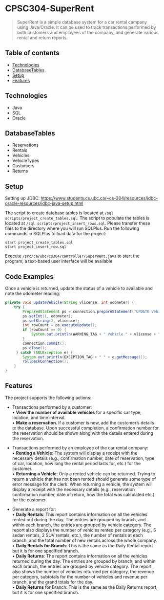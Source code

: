 # CPSC304-SuperRent
> SuperRent is a simple database system for a car rental campany using Java/Oracle. It can be used to track transactions performed by both customers and employees of the company, and generate various rental and return reports.  

## Table of contents
* [Technologies](#technologies)
* [DatabaseTables](#databasetables)
* [Setup](#setup)
* [Features](#features)

## Technologies
* Java
* SQL
* Oracle

## DatabaseTables
* Reservations
* Rentals
* Vehicles
* VehicleTypes
* Customers
* Returns

## Setup
Setting up JDBC: https://www.students.cs.ubc.ca/~cs-304/resources/jdbc-oracle-resources/jdbc-java-setup.html

The script to create database tables is located at ```/sql scripts/project_create_tables.sql```. The script to populate the tables is located at ```/sql scripts/project_insert_rows.sql```. Please transfer these files to the directory where you will run SQLPlus. Run the following commands in SQLPlus to load data for the project: 
```
start project_create_tables.sql
start project_insert_row.sql
```

Execute ```/src/ca/ubc/cs304/controller/SuperRent.java``` to start the program, a text-based user interface will be available. 


## Code Examples
Once a vehicle is returned, update the status of a vehicle to available and note the odometer reading: 
```	java
private void updateVehicle(String vlicense, int odometer) {
	try {
		PreparedStatement ps = connection.prepareStatement("UPDATE Vehicle SET status = 'available', odometer = ? WHERE vlicense = ?");
		ps.setInt(1, odometer);
		ps.setString(2, vlicense);
		int rowCount = ps.executeUpdate();
		if (rowCount == 0) {
			System.out.println(WARNING_TAG + " Vehicle " + vlicense + " does not exist!");
		}
		connection.commit();
		ps.close();
	 } catch (SQLException e) {
		System.out.println(EXCEPTION_TAG + " " + e.getMessage());
		rollbackConnection();
	}
}
```

## Features
The project supports the following actions:
* Transactions performed by a customer:    
• **View the number of available vehicles** for a specific car type, location, and time interval.   
• **Make a reservation**. If a customer is new, add the customer’s details to the database. Upon successful completion, a confirmation number for the reservation should be shown along with the details entered during the reservation. 

* Transactions performed by an employee of the car rental company:   
• **Renting a Vehicle**: The system will display a receipt with the necessary details (e.g., confirmation number, date of reservation, type of car, location, how long the rental period lasts for, etc.) for the customer.  
• **Returning a Vehicle**: Only a rented vehicle can be returned. Trying to return a vehicle that has not been rented should generate some type of error message for the clerk. When returning a vehicle, the system will display a receipt with the necessary details (e.g., reservation confirmation number, date of return, how the total was calculated etc.) for the customer.

* Generate a report for:  
• **Daily Rentals**: This report contains information on all the vehicles rented out during the day. The entries are grouped by branch, and within each branch, the entries are grouped by vehicle category. The report also displays the number of vehicles rented per category (e.g., 5 sedan rentals, 2 SUV rentals, etc.), the number of rentals at each branch, and the total number of new rentals across the whole company.   
• **Daily Rentals for Branch**: This is the same as the Daily Rental report but it is for one specified branch.  
• **Daily Returns**: The report contains information on all the vehicles returned during the day. The entries are grouped by branch, and within each branch, the entries are grouped by vehicle category. The report also shows the number of vehicles returned per category, the revenue per category, subtotals for the number of vehicles and revenue per branch, and the grand totals for the day.  
• **Daily Returns** for Branch: This is the same as the Daily Returns report, but it is for one specified branch.

